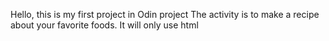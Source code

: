 Hello, this is my first project in Odin project
The activity is to make a recipe about your favorite foods.
It will only use html 